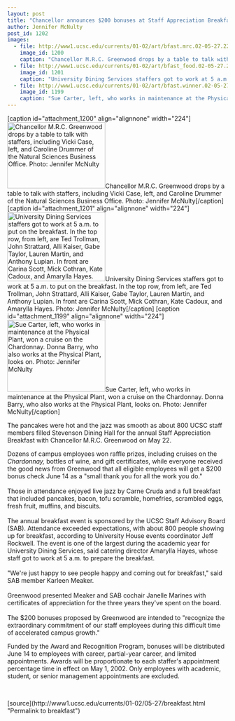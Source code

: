 ```yaml
---
layout: post
title: "Chancellor announces $200 bonuses at Staff Appreciation Breakfast"
author: Jennifer McNulty
post_id: 1202
images:
  - file: http://www1.ucsc.edu/currents/01-02/art/bfast.mrc.02-05-27.224.jpg
    image_id: 1200
    caption: "Chancellor M.R.C. Greenwood drops by a table to talk with staffers, including Vicki Case, left, and Caroline Drummer of the Natural Sciences Business Office. Photo: Jennifer McNulty"
  - file: http://www1.ucsc.edu/currents/01-02/art/bfast_food.02-05-27.224.jpg
    image_id: 1201
    caption: "University Dining Services staffers got to work at 5 a.m. to put on the breakfast. In the top row, from left, are Ted Trollman, John Strattard, Alli Kaiser, Gabe Taylor, Lauren Martin, and Anthony Lupian. In front are Carina Scott, Mick Cothran, Kate Cadoux, and Amarylla Hayes. Photo: Jennifer McNulty"
  - file: http://www1.ucsc.edu/currents/01-02/art/bfast.winner.02-05-27.224.jpg
    image_id: 1199
    caption: "Sue Carter, left, who works in maintenance at the Physical Plant, won a cruise on the Chardonnay. Donna Barry, who also works at the Physical Plant, looks on. Photo: Jennifer McNulty"
---
```


[caption id="attachment_1200" align="alignnone" width="224"]<a href="http://localhost/mysite/wp-content/uploads/2002/05/bfast.mrc.02-05-27.224.jpg"><img class="size-full wp-image-1200" src="http://localhost/mysite/wp-content/uploads/2002/05/bfast.mrc.02-05-27.224.jpg" alt="Chancellor M.R.C. Greenwood drops by a table to talk with staffers, including Vicki Case, left, and Caroline Drummer of the Natural Sciences Business Office. Photo: Jennifer McNulty" width="224" height="151" /></a>Chancellor M.R.C. Greenwood drops by a table to talk with staffers, including Vicki Case, left, and Caroline Drummer of the Natural Sciences Business Office. Photo: Jennifer McNulty[/caption]
[caption id="attachment_1201" align="alignnone" width="224"]<a href="http://localhost/mysite/wp-content/uploads/2002/05/bfast_food.02-05-27.224.jpg"><img class="size-full wp-image-1201" src="http://localhost/mysite/wp-content/uploads/2002/05/bfast_food.02-05-27.224.jpg" alt="University Dining Services staffers got to work at 5 a.m. to put on the breakfast. In the top row, from left, are Ted Trollman, John Strattard, Alli Kaiser, Gabe Taylor, Lauren Martin, and Anthony Lupian. In front are Carina Scott, Mick Cothran, Kate Cadoux, and Amarylla Hayes. Photo: Jennifer McNulty" width="224" height="158" /></a>University Dining Services staffers got to work at 5 a.m. to put on the breakfast. In the top row, from left, are Ted Trollman, John Strattard, Alli Kaiser, Gabe Taylor, Lauren Martin, and Anthony Lupian. In front are Carina Scott, Mick Cothran, Kate Cadoux, and Amarylla Hayes. Photo: Jennifer McNulty[/caption]
[caption id="attachment_1199" align="alignnone" width="224"]<a href="http://localhost/mysite/wp-content/uploads/2002/05/bfast.winner.02-05-27.224.jpg"><img class="size-full wp-image-1199" src="http://localhost/mysite/wp-content/uploads/2002/05/bfast.winner.02-05-27.224.jpg" alt="Sue Carter, left, who works in maintenance at the Physical Plant, won a cruise on the Chardonnay. Donna Barry, who also works at the Physical Plant, looks on. Photo: Jennifer McNulty" width="224" height="164" /></a>Sue Carter, left, who works in maintenance at the Physical Plant, won a cruise on the Chardonnay. Donna Barry, who also works at the Physical Plant, looks on. Photo: Jennifer McNulty[/caption]
<p>
  The pancakes were hot and the jazz was smooth as about 800 UCSC staff members filled Stevenson Dining Hall for the annual Staff Appreciation Breakfast with Chancellor M.R.C. Greenwood on May 22.
</p>Dozens of campus employees won raffle prizes, including cruises on the <i>Chardonnay,</i> bottles of wine, and gift certificates, while everyone received the good news from Greenwood that all eligible employees will get a $200 bonus check June 14 as a "small thank you for all the work you do."<br>
<br>
Those in attendance enjoyed live jazz by Carne Cruda and a full breakfast that included pancakes, bacon, tofu scramble, homefries, scrambled eggs, fresh fruit, muffins, and biscuits.<br>
<br>
The annual breakfast event is sponsored by the UCSC Staff Advisory Board (SAB). Attendance exceeded expectations, with about 800 people showing up for breakfast, according to University House events coordinator Jeff Rockwell. The event is one of the largest during the academic year for University Dining Services, said catering director Amarylla Hayes, whose staff got to work at 5 a.m. to prepare the breakfast.<br>
<br>
"We're just happy to see people happy and coming out for breakfast," said SAB member Karleen Meaker.<br>
<br>
Greenwood presented Meaker and SAB cochair Janelle Marines with certificates of appreciation for the three years they've spent on the board.<br>
<br>
The $200 bonuses proposed by Greenwood are intended to "recognize the extraordinary commitment of our staff employees during this difficult time of accelerated campus growth."
<p>
  Funded by the Award and Recognition Program, bonuses will be distributed June 14 to employees with career, partial-year career, and limited appointments. Awards will be proportionate to each staffer's appointment percentage time in effect on May 1, 2002. Only employees with academic, student, or senior management appointments are excluded.
</p>
<p>
  <br>

</p>
<p>

</p>
[source](http://www1.ucsc.edu/currents/01-02/05-27/breakfast.html "Permalink to breakfast")
